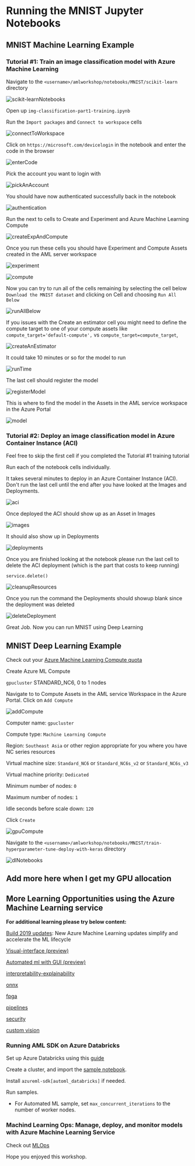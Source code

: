 # Running the MNIST Jupyter Notebooks

## MNIST Machine Learning Example

### Tutorial #1: Train an image classification model with Azure Machine Learning

Navigate to the `<username>/amlworkshop/notebooks/MNIST/scikit-learn` directory

![scikit-learnNotebooks](https://raw.githubusercontent.com/DataSnowman/amlworkshop/master/images/scikit-learnNotebooks.png)

Open up `img-classification-part1-training.ipynb`

Run the `Import packages` and `Connect to workspace` cells

![connectToWorkspace](https://raw.githubusercontent.com/DataSnowman/amlworkshop/master/images/connectToWorkspace.png)

Click on `https://microsoft.com/devicelogin` in the notebook and enter the code in the browser

![enterCode](https://raw.githubusercontent.com/DataSnowman/amlworkshop/master/images/enterCode.png)

Pick the account you want to login with

![pickAnAccount](https://raw.githubusercontent.com/DataSnowman/amlworkshop/master/images/pickAnAccount.png)

You should have now authenticated successfully back in the notebook

![authentication](https://raw.githubusercontent.com/DataSnowman/amlworkshop/master/images/authentication.png)

Run the next to cells to Create and Experiment and Azure Machine Learning Compute

![createExpAndCompute](https://raw.githubusercontent.com/DataSnowman/amlworkshop/master/images/createExpAndCompute.png)

Once you run these cells you should have Experiment and Compute Assets created in the AML server workspace

![experiment](https://raw.githubusercontent.com/DataSnowman/amlworkshop/master/images/experiment.png)

![compute](https://raw.githubusercontent.com/DataSnowman/amlworkshop/master/images/compute.png)

Now you can try to run all of the cells remaining by selecting the cell below `Download the MNIST dataset` and clicking on Cell and choosing `Run All Below`

![runAllBelow](https://raw.githubusercontent.com/DataSnowman/amlworkshop/master/images/runAllBelow.png)

If you issues with the Create an estimator cell you might need to define the compute target to one of your compute assets like `compute_target='default-compute',` vs `compute_target=compute_target`,

![createAnEstimator](https://raw.githubusercontent.com/DataSnowman/amlworkshop/master/images/createAnEstimator.png)

It could take 10 minutes or so for the model to run

![runTime](https://raw.githubusercontent.com/DataSnowman/amlworkshop/master/images/runTime.png)

The last cell should register the model

![registerModel](https://raw.githubusercontent.com/DataSnowman/amlworkshop/master/images/registerModel.png)

This is where to find the model in the Assets in the AML service workspace in the Azure Portal

![model](https://raw.githubusercontent.com/DataSnowman/amlworkshop/master/images/model.png)


### Tutorial #2: Deploy an image classification model in Azure Container Instance (ACI)

Feel free to skip the first cell if you completed the Tutorial #1 training tutorial 

Run each of the notebook cells individually.

It takes several minutes to deploy in an Azure Container Instance (ACI).  Don't run the last cell until the end after you have looked at the Images and Deployments.

![aci](https://raw.githubusercontent.com/DataSnowman/amlworkshop/master/images/aci.png)

Once deployed the ACI should show up as an Asset in Images

![images](https://raw.githubusercontent.com/DataSnowman/amlworkshop/master/images/images.png)

It should also show up in Deployments

![deployments](https://raw.githubusercontent.com/DataSnowman/amlworkshop/master/images/deployments.png)

Once you are finished looking at the notebook please run the last cell to delete the ACI deployment (which is the part that costs to keep running)

`service.delete()`

![cleanupResources](https://raw.githubusercontent.com/DataSnowman/amlworkshop/master/images/cleanupResources.png)

Once you run the command the Deployments should showup blank since the deployment was deleted

![deleteDeployment](https://raw.githubusercontent.com/DataSnowman/amlworkshop/master/images/deleteDeployment.png)

Great Job.  Now you can run MNIST using Deep Learning

## MNIST Deep Learning Example

Check out your [Azure Machine Learning Compute quota](https://docs.microsoft.com/en-us/azure/machine-learning/service/how-to-manage-quotas#find-your-quotas) 

Create Azure ML Compute

`gpucluster` STANDARD_NC6, 0 to 1 nodes

Navigate to to Compute Assets in the AML service Workspace in the Azure Portal.  Click on `Add Compute`

![addCompute](https://raw.githubusercontent.com/DataSnowman/amlworkshop/master/images/addCompute.png)

Computer name: `gpucluster`

Compute type: `Machine Learning Compute`

Region: `Southeast Asia` or other region appropriate for you where you have NC series resources

Virtual machine size: `Standard_NC6` or `Standard_NC6s_v2` or `Standard_NC6s_v3`

Virtual machine priority: `Dedicated`

Minimum number of nodes: `0`

Maximum number of nodes: `1`

Idle seconds before scale down: `120`

Click `Create`

![gpuCompute](https://raw.githubusercontent.com/DataSnowman/amlworkshop/master/images/gpuCompute.png)

Navigate to the `<username>/amlworkshop/notebooks/MNIST/train-hyperparameter-tune-deploy-with-keras` directory

![dlNotebooks](https://raw.githubusercontent.com/DataSnowman/amlworkshop/master/images/dlNotebooks.png)

## Add more here when I get my GPU allocation





## More Learning Opportunities using the Azure Machine Learning service

**For additional learning please try below content:**

[Build 2019 updates](https://azure.microsoft.com/en-us/blog/new-azure-machine-learning-updates-simplify-and-accelerate-the-ml-lifecycle/): New Azure Machine Learning updates simplify and accelerate the ML lifecycle

[Visual-interface (preview)](https://docs.microsoft.com/en-us/azure/machine-learning/service/ui-tutorial-automobile-price-train-score)

[Automated ml with GUI (preview)](https://docs.microsoft.com/en-us/azure/machine-learning/service/how-to-create-portal-experiments)

[interpretability-explainability](https://docs.microsoft.com/en-us/azure/machine-learning/service/machine-learning-interpretability-explainability)

[onnx](https://docs.microsoft.com/en-us/azure/machine-learning/service/concept-onnx)

[fpga](https://docs.microsoft.com/en-us/azure/machine-learning/service/concept-accelerate-with-fpgas)

[pipelines](https://docs.microsoft.com/en-us/azure/machine-learning/service/concept-ml-pipelines)

[security](https://docs.microsoft.com/en-us/azure/machine-learning/service/concept-enterprise-security)

[custom vision](https://customvision.ai)

### Running AML SDK on Azure Databricks

Set up Azure Databricks using this [guide](https://docs.microsoft.com/en-us/azure/machine-learning/service/how-to-configure-environment#azure-databricks)

Create a cluster, and import the [sample notebook](https://github.com/Azure/MachineLearningNotebooks/blob/master/how-to-use-azureml/azure-databricks/Databricks_AMLSDK_1-4_6.dbc).

Install `azureml-sdk[automl_databricks]` if needed.

Run samples.
    
* For Automated ML sample, set `max_concurrent_iterations` to the number of worker nodes.

### Machind Learning Ops: Manage, deploy, and monitor models with Azure Machine Learning Service

Check out [MLOps](https://docs.microsoft.com/en-us/azure/machine-learning/service/concept-model-management-and-deployment)


Hope you enjoyed this workshop.
